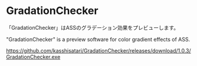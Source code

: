 # GradationChecker
「GradationChecker」はASSのグラデーション効果をプレビューします。

"GradationChecker" is a preview software for color gradient effects of ASS.

https://github.com/kasshisatari/GradationChecker/releases/download/1.0.3/GradationChecker.exe
